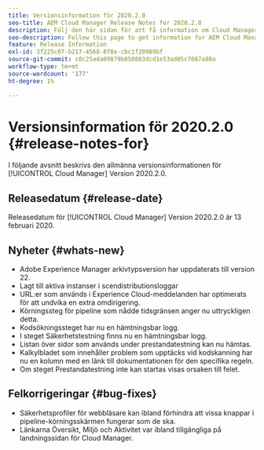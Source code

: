 ```yaml
---
title: Versionsinformation för 2020.2.0
seo-title: AEM Cloud Manager Release Notes for 2020.2.0
description: Följ den här sidan för att få information om Cloud Manager version 2020.2.0
seo-description: Follow this page to get information for AEM Cloud Manager Release 2020.2.0
feature: Release Information
exl-id: 3f225c07-b217-4568-8f8e-cbc1f20989bf
source-git-commit: c0c25ada09879b850883dcd1e53ad05c7087a80a
workflow-type: tm+mt
source-wordcount: '177'
ht-degree: 1%

---
```


# Versionsinformation för 2020.2.0 {#release-notes-for}

I följande avsnitt beskrivs den allmänna versionsinformationen för [!UICONTROL Cloud Manager] Version 2020.2.0.

## Releasedatum {#release-date}

Releasedatum för [!UICONTROL Cloud Manager] Version 2020.2.0 är 13 februari 2020.

## Nyheter {#whats-new}

* Adobe Experience Manager arkivtypsversion har uppdaterats till version 22.
* Lagt till aktiva instanser i scendistributionsloggar
* URL:er som används i Experience Cloud-meddelanden har optimerats för att undvika en extra omdirigering.
* Körningssteg för pipeline som nådde tidsgränsen anger nu uttryckligen detta.
* Kodsökningssteget har nu en hämtningsbar logg.
* I steget Säkerhetstestning finns nu en hämtningsbar logg.
* Listan över sidor som används under prestandatestning kan nu hämtas.
* Kalkylbladet som innehåller problem som upptäcks vid kodskanning har nu en kolumn med en länk till dokumentationen för den specifika regeln.
* Om steget Prestandatestning inte kan startas visas orsaken till felet.

## Felkorrigeringar {#bug-fixes}

* Säkerhetsprofiler för webbläsare kan ibland förhindra att vissa knappar i pipeline-körningsskärmen fungerar som de ska.
* Länkarna Översikt, Miljö och Aktivitet var ibland tillgängliga på landningssidan för Cloud Manager.
